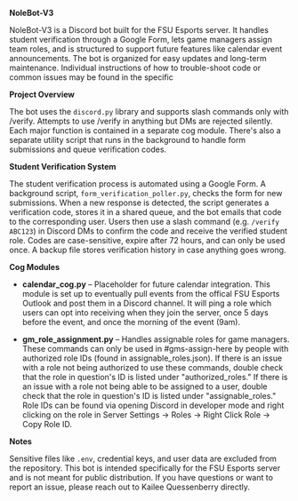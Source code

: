 **NoleBot-V3**

NoleBot-V3 is a Discord bot built for the FSU Esports server. It handles student verification through a Google Form, lets game managers assign team roles, and is structured to support future features like calendar event announcements. The bot is organized for easy updates and long-term maintenance. Individual instructions of how to trouble-shoot code or common issues may be found in the specific 

**Project Overview**

The bot uses the `discord.py` library and supports slash commands only with /verify. Attempts to use /verify in anything but DMs are rejected silently. Each major function is contained in a separate cog module. There's also a separate utility script that runs in the background to handle form submissions and queue verification codes.

**Student Verification System**

The student verification process is automated using a Google Form. A background script, `form_verification_poller.py`, checks the form for new submissions. When a new response is detected, the script generates a verification code, stores it in a shared queue, and the bot emails that code to the corresponding user. Users then use a slash command (e.g. `/verify ABC123`) in Discord DMs to confirm the code and receive the verified student role. Codes are case-sensitive, expire after 72 hours, and can only be used once. A backup file stores verification history in case anything goes wrong.

**Cog Modules**

* **calendar\_cog.py** – Placeholder for future calendar integration. This module is set up to eventually pull events from the offical FSU Esports Outlook and post them in a Discord channel. It will ping a role which users can opt into receiving when they join the server, once 5 days before the event, and once the morning of the event (9am).

* **gm\_role\_assignment.py** – Handles assignable roles for game managers. These commands can only be used in #gms-assign-here by people with authorized role IDs (found in assignable_roles.json). If there is an issue with a role not being authorized to use these commands, double check that the role in question's ID is listed under "authorized_roles." If there is an issue with a role not being able to be assigned to a user, double check that the role in question's ID is listed under "assignable_roles." Role IDs can be found via opening Discord in developer mode and right clicking on the role in Server Settings -> Roles -> Right Click Role -> Copy Role ID.

**Notes**

Sensitive files like `.env`, credential keys, and user data are excluded from the repository. This bot is intended specifically for the FSU Esports server and is not meant for public distribution. If you have questions or want to report an issue, please reach out to Kailee Quessenberry directly.

